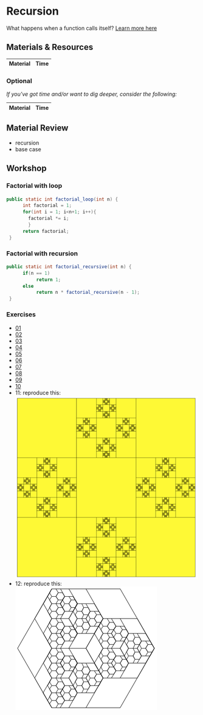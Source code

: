 # Recursion
What happens when a function calls itself? [Learn more here](
https://github.com/gy0p4k/test/recursion_java.md)

## Materials & Resources
| Material | Time |
|:---------|-----:|


### Optional
*If you've got time and/or want to dig deeper, consider the following:*

| Material | Time |
|:---------|-----:|



## Material Review
 - recursion
 - base case

## Workshop


### Factorial with loop

```java
public static int factorial_loop(int n) { 
      int factorial = 1;
      for(int i = 1; i<n+1; i++){
      	factorial *= i;
      	}
      return factorial;	
 }
 ```


### Factorial with recursion

```java
public static int factorial_recursive(int n) { 
      if(n == 1)
           return 1;
      else
           return n * factorial_recursive(n - 1);
 }
 ```

### Exercises

 - [01](java/recursive_counter.java)
 - [02](java/recursive_add.java)
 - [03](java/recursive_sumdigit.java)
 - [04](java/recursive_power.java)	
 - [05](java/recursion_bunny1.java)
 - [06](java/recursion_bunny2.java)
 - [07](java/recursion_string1.java)
 - [08](java/recursion_string2.java)
 - [09](java/recursion_string3.java)
 - [10](java/recursion_fibonacci.java)
 - 11: reproduce this:   
![11](java/recursive_graphic.png)
 - 12: reproduce this:   
![12](java/recursive_graphic2.png)